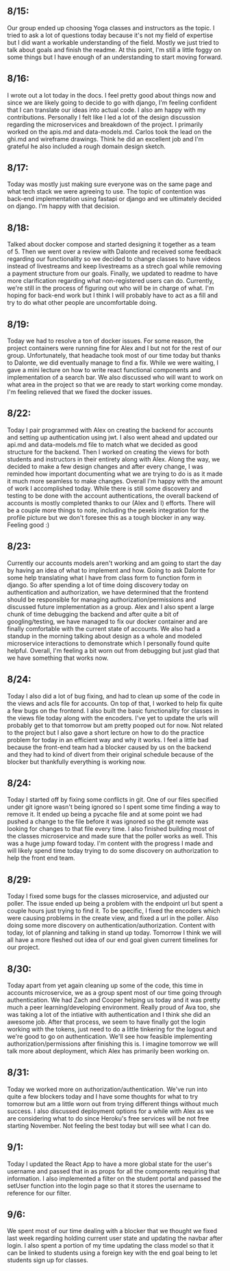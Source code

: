 ## 8/15: 
Our group ended up choosing Yoga classes and instructors as the topic. I tried to ask a lot of questions today because it's not my field of expertise but I did want a workable understanding of the field. Mostly we just tried to talk about goals and finish the readme. At this point, I'm still a little foggy on some things but I have enough of an understanding to start moving forward.

## 8/16: 
I wrote out a lot today in the docs. I feel pretty good about things now and since we are likely going to decide to go with django, I'm feeling confident that I can translate our ideas into actual code. I also am happy with my contributions. Personally I felt like I led a lot of the design discussion regarding the microservices and breakdown of the project. I primarily worked on the apis.md and data-models.md. Carlos took the lead on the ghi.md and wireframe drawings. Think he did an excellent job and I'm grateful he also included a rough domain design sketch.

## 8/17: 
Today was mostly just making sure everyone was on the same page and what tech stack we were agreeing to use. The topic of contention was back-end implementation using fastapi or django and we ultimately decided on django. I'm happy with that decision.

## 8/18: 
Talked about docker compose and started designing it together as a team of 5. Then we went over a review with Dalonte and received some feedback regarding our functionality so we decided to change classes to have videos instead of livestreams and keep livestreams as a strech goal while removing a payment structure from our goals. Finally, we updated to readme to have more clarification regarding what non-registered users can do. Currently, we're still in the process of figuring out who will be in charge of what. I'm hoping for back-end work but I think I will probably have to act as a fill and try to do what other people are uncomfortable doing.

## 8/19:
Today we had to resolve a ton of docker issues. For some reason, the project containers were running fine for Alex and I but not for the rest of our group. Unfortunately, that headache took most of our time today but thanks to Dalonte, we did eventually manage to find a fix. While we were waiting, I gave a mini lecture on how to write react functional components and implementation of a search bar. We also discussed who will want to work on what area in the project so that we are ready to start working come monday. I'm feeling relieved that we fixed the docker issues.

## 8/22:
Today I pair programmed with Alex on creating the backend for accounts and setting up authentication using jwt. I also went ahead and updated our api.md and data-models.md file to match what we decided as good structure for the backend. Then I worked on creating the views for both students and instructors in their entirety along with Alex. Along the way, we decided to make a few design changes and after every change, I was reminded how important documenting what we are trying to do is as it made it much more seamless to make changes. Overall I'm happy with the amount of work I accomplished today. While there is still some discovery and testing to be done with the account authentications, the overall backend of accounts is mostly completed thanks to our (Alex and I) efforts. There will be a couple more things to note, including the pexels integration for the profile picture but we don't foresee this as a tough blocker in any way. Feeling good :) 

## 8/23:
Currently our accounts models aren't working and am going to start the day by having an idea of what to implement and how. Going to ask Dalonte for some help translating what I have from class form to function form in django. So after spending a lot of time doing discovery today on authentication and authorization, we have determined that the frontend should be responsible for managing authorization/permissions and discussed future implementation as a group. Alex and I also spent a large chunk of time debugging the backend and after quite a bit of googling/testing, we have managed to fix our docker container and are finally comfortable with the current state of accounts. We also had a standup in the morning talking about design as a whole and modeled microservice interactions to demonstrate which I personally found quite helpful. Overall, I'm feeling a bit worn out from debugging but just glad that we have something that works now.

## 8/24:
Today I also did a lot of bug fixing, and had to clean up some of the code in the views and acls file for accounts. On top of that, I worked to help fix quite a few bugs on the frontend. I also built the basic functionality for classes in the views file today along with the encoders. I've yet to update the urls will probably get to that tomorrow but am pretty pooped out for now. Not related to the project but I also gave a short lecture on how to do the practice problem for today in an efficient way and why it works. I feel a little bad because the front-end team had a blocker caused by us on the backend and they had to kind of divert from their original schedule because of the blocker but thankfully everything is working now.

## 8/24:
Today I started off by fixing some conflicts in git. One of our files specified under git ignore wasn't being ignored so I spent some time finding a way to remove it. It ended up being a pycache file and at some point we had pushed a change to the file before it was ignored so the git remote was looking for changes to that file every time. I also finished building most of the classes microservice and made sure that the poller works as well. This was a huge jump foward today. I'm content with the progress I made and will likely spend time today trying to do some discovery on authorization to help the front end team.

## 8/29:
Today I fixed some bugs for the classes microservice, and adjusted our poller. The issue ended up being a problem with the endpoint url but spent a couple hours just trying to find it. To be specific, I fixed the encoders which were causing problems in the create view, and fixed a url in the poller. Also doing some more discovery on authentication/authorization. Content with today, lot of planning and talking in stand up today. Tomorrow I think we will all have a more fleshed out idea of our end goal given current timelines for our project.

## 8/30:
Today apart from yet again cleaning up some of the code, this time in accounts microservice, we as a group spent most of our time going through authentication. We had Zach and Cooper helping us today and it was pretty much a peer learning/developing environment. Really proud of Ava too, she was taking a lot of the intiative with authentication and I think she did an awesome job. After that process, we seem to have finally got the login working with the tokens, just need to do a little tinkering for the logout and we're good to go on authentication. We'll see how feasible implementing authorization/permissions after finishing this is. I imagine tomorrow we will talk more about deployment, which Alex has primarily been working on.

## 8/31:
Today we worked more on authorization/authentication. We've run into quite a few blockers today and I have some thoughts for what to try tomorrow but am a little worn out from trying different things without much success. I also discussed deployment options for a while with Alex as we are considering what to do since Heroku's free services will be not free starting November. Not feeling the best today but will see what I can do.

## 9/1:
Today I updated the React App to have a more global state for the user's username and passed that in as props for all the components requiring that information. I also implemented a filter on the student portal and passed the setUser function into the login page so that it stores the username to reference for our filter.

## 9/6:
We spent most of our time dealing with a blocker that we thought we fixed last week regarding holding current user state and updating the navbar after login. I also spent a portion of my time updating the class model so that it can be linked to students using a foreign key with the end goal being to let students sign up for classes.
